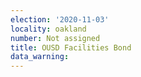 ```yaml
---
election: '2020-11-03'
locality: oakland
number: Not assigned
title: OUSD Facilities Bond
data_warning: 
---
```


